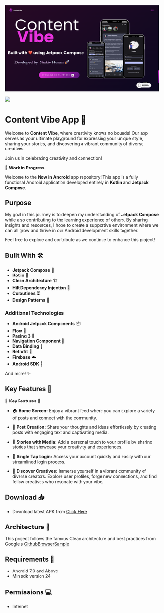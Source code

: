 ![Content Vibe](./assets/cv-poster.png "Content Vibe")

<a href="https://play.google.com/store/apps/details?id=com.shakiv.husain.contentvibe"><img src="https://play.google.com/intl/en_us/badges/static/images/badges/en_badge_web_generic.png" height="70"></a>

Content Vibe App 🚀
==================

Welcome to **Content Vibe**, where creativity knows no bounds! Our app serves as your ultimate playground for expressing your unique style, sharing your stories, and discovering a vibrant community of diverse creatives.

Join us in celebrating creativity and connection!


**🚧 Work in Progress**


Welcome to the **Now in Android** app repository! This app is a fully functional Android application developed entirely in **Kotlin** and **Jetpack Compose**.

## Purpose

My goal in this journey is to deepen my understanding of **Jetpack Compose** while also contributing to the learning experience of others. By sharing insights and resources, I hope to create a supportive environment where we can all grow and thrive in our Android development skills together.


Feel free to explore and contribute as we continue to enhance this project!

## Built With 🛠

- **Jetpack Compose** 🎨
- **Kotlin** 🦸
- **Clean Architecture** 🏗️
- **Hilt Dependency Injection** 🔌
- **Coroutines** ⏳
- **Design Patterns** 📐

### Additional Technologies

- **Android Jetpack Components** 📦
- **Flow** 🌊
- **Paging 3** 📄
- **Navigation Component** 🧭
- **Data Binding** 🔗
- **Retrofit** 🔄
- **Firebase** ☁️
- **Android SDK** 📱

And more! ✨

## Key Features 🚀


🌟 **Key Features** 🌟

- 🏠 **Home Screen:** Enjoy a vibrant feed where you can explore a variety of posts and connect with the community.

- 📝 **Post Creation:** Share your thoughts and ideas effortlessly by creating posts with engaging text and captivating media.

- 📸 **Stories with Media:** Add a personal touch to your profile by sharing stories that showcase your creativity and experiences.

- 🔑 **Single Tap Login:** Access your account quickly and easily with our streamlined login process.

- 👥 **Discover Creatives:** Immerse yourself in a vibrant community of diverse creators. Explore user profiles, forge new connections, and find fellow creatives who resonate with your vibe.

## Download 📥
- Download latest APK from [Click Here](https://drive.google.com/file/d/1aBTZeAOG2MzuNwVPwTT1_hlKLxClx_W3/view)


## Architecture 🗼

This project follows the famous Clean architecture and best practices from Google's
[GithubBrowserSample](https://github.com/android/architecture-components-samples/tree/master/GithubBrowserSample)


## Requirements 🎯 
- Android 7.0 and Above
- Min sdk version 24

## Permissions 💻
- Internet

